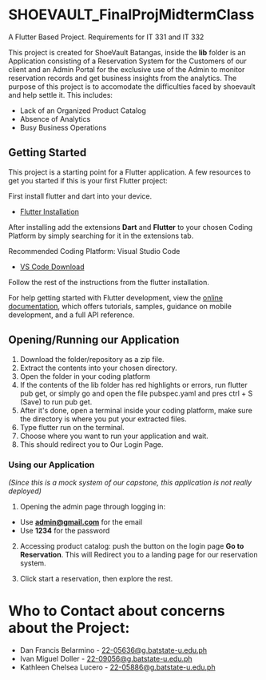 # SHOEVAULT_FinalProjMidtermClass

A Flutter Based Project. Requirements for IT 331 and IT 332

This project is created for ShoeVault Batangas, inside the **lib** folder is an Application consisting of a Reservation System for the Customers of our client and an Admin Portal for the exclusive use of the Admin to monitor reservation records and get business insights from the analytics. The purpose of this project is to accomodate the difficulties faced by shoevault and help settle it. This includes:
 - Lack of an Organized Product Catalog
 - Absence of Analytics
 - Busy Business Operations

## Getting Started

This project is a starting point for a Flutter application. 
A few resources to get you started if this is your first Flutter project:

First install flutter and dart into your device.
- [Flutter Installation](https://docs.flutter.dev/get-started/install)

After installing add the extensions **Dart** and **Flutter** to your chosen Coding Platform by simply searching for it in the extensions tab.

Recommended Coding Platform: Visual Studio Code
- [VS Code Download](https://code.visualstudio.com/Download)

Follow the rest of the instructions from the flutter installation.

For help getting started with Flutter development, view the
[online documentation](https://docs.flutter.dev/), which offers tutorials,
samples, guidance on mobile development, and a full API reference.

## Opening/Running our Application

1. Download the folder/repository as a zip file.
2. Extract the contents into your chosen directory.
3. Open the folder in your coding platform
4. If the contents of the lib folder has red highlights or errors, run flutter pub get, or simply go and open the file pubspec.yaml and pres ctrl + S (Save) to run pub get.
5. After it's done, open a terminal inside your coding platform, make sure the directory is where you put your extracted files.
6. Type flutter run on the terminal.
7. Choose where you want to run your application and wait.
8. This should redirect you to Our Login Page.

### Using our Application
*(Since this is a mock system of our capstone, this application is not really deployed)*
1. Opening the admin page through logging in:
  - Use **admin@gmail.com** for the email
  - Use **1234** for the password

2. Accessing product catalog: push the button on the login page **Go to Reservation**. This will Redirect you to a landing page for our reservation system.
   
3. Click start a reservation, then explore the rest.

# Who to Contact about concerns about the Project:
- Dan Francis Belarmino - 22-05636@g.batstate-u.edu.ph
- Ivan Miguel Doller - 22-09056@g.batstate-u.edu.ph
- Kathleen Chelsea Lucero - 22-05886@g.batstate-u.edu.ph
